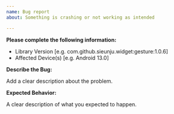 ```yaml
---
name: Bug report
about: Something is crashing or not working as intended

---
```


**Please complete the following information:**
- Library Version [e.g. com.github.sieunju.widget:gesture:1.0.6]
- Affected Device(s) [e.g. Android 13.0]
 
**Describe the Bug:**

Add a clear description about the problem.

**Expected Behavior:**

A clear description of what you expected to happen.
